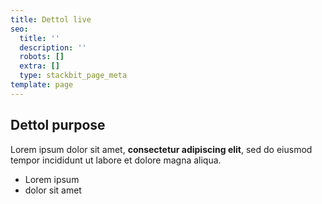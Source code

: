 ```yaml
---
title: Dettol live
seo:
  title: ''
  description: ''
  robots: []
  extra: []
  type: stackbit_page_meta
template: page
---
```

## Dettol purpose

Lorem ipsum dolor sit amet, **consectetur adipiscing elit**, sed do eiusmod tempor incididunt ut labore et dolore magna aliqua.

*   Lorem ipsum
*   dolor sit amet
